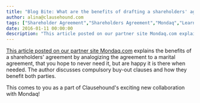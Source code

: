 ```yaml
---
title: "Blog Bite: What are the benefits of drafting a shareholders' agreement when I hope to never use one?"
author: alina@clausehound.com
tags: ["Shareholder Agreement","Shareholders Agreement","Mondaq","Learn","Canada (General)"]
date: 2016-01-11 00:00:00
description: "This article posted on our partner site Mondaq.com explains the benefits of a shareholders' agreement by analogizing the agreement to a marital agreement, that you hope to never need it, but are happ..."
---
```


[This article posted on our partner site Mondaq.com](http://www.mondaq.com/canada/x/436154/Shareholders/In+many+ways+the+relationship+between+the+shareholders+of+a+company+is+akin+to+that+of+a+marriage) explains the benefits of a shareholders' agreement by analogizing the agreement to a marital agreement, that you hope to never need it, but are happy it is there when needed. The author discusses compulsory buy-out clauses and how they benefit both parties.

This comes to you as a part of Clausehound's exciting new collaboration with Mondaq!